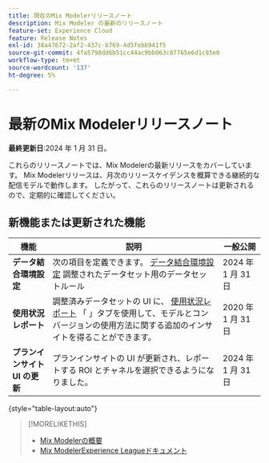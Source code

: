 ```yaml
---
title: 現在のMix Modelerリリースノート
description: Mix Modeler の最新のリリースノート
feature-set: Experience Cloud
feature: Release Notes
exl-id: 38a47672-2af2-437c-b769-4d5febb941f5
source-git-commit: 4fa5798dd6b51cc44ac9bb063c87765e6d1c85e0
workflow-type: tm+mt
source-wordcount: '137'
ht-degree: 5%

---
```


# 最新のMix Modelerリリースノート

**最終更新日**:2024 年 1 月 31 日。

これらのリリースノートでは、Mix Modelerの最新リリースをカバーしています。 Mix Modelerリリースは、月次のリリースケイデンスを概算できる継続的な配信モデルで動作します。 したがって、これらのリリースノートは更新されるので、定期的に確認してください。


## 新機能または更新された機能

| 機能 | 説明 | 一般公開 |
|---|---|---|
| **データ結合環境設定** | 次の項目を定義できます。 [データ結合環境設定](../harmonize-data/dataset-rules.md#data-merge-preferences) 調整されたデータセット用のデータセットルール | 2024 年 1 月 31 日 |
| **使用状況レポート** | 調整済みデータセットの UI に、 [使用状況レポート](../harmonize-data/usage-report.md) 「 」タブを使用して、モデルとコンバージョンの使用方法に関する追加のインサイトを得ることができます。 | 2020 年 1 月 31 日 |
| **プランインサイト UI の更新** | プランインサイトの UI が更新され、レポートする ROI とチャネルを選択できるようになりました。 | 2024 年 1 月 31 日 |

{style="table-layout:auto"}


>[!MORELIKETHIS]
>
>* [Mix Modelerの概要](https://business.adobe.com/products/experience-platform/planning-and-measurement.html)
>* [Mix ModelerExperience Leagueドキュメント](https://experienceleague.adobe.com/docs/mix-modeler.html?lang=ja)
